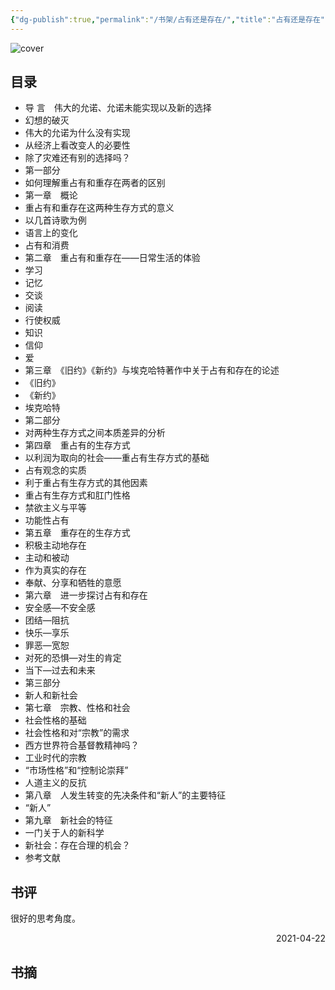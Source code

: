 ```yaml
---
{"dg-publish":true,"permalink":"/书架/占有还是存在/","title":"占有还是存在"}
---
```



![cover](https://s2.loli.net/2025/10/10/HZcbiSAYJkaeWud.png)

## 目录


  - 导 言　伟大的允诺、允诺未能实现以及新的选择
  - 幻想的破灭
  - 伟大的允诺为什么没有实现
  - 从经济上看改变人的必要性
  - 除了灾难还有别的选择吗？
  - 第一部分
  - 如何理解重占有和重存在两者的区别
  - 第一章　概论
  - 重占有和重存在这两种生存方式的意义
  - 以几首诗歌为例
  - 语言上的变化
  - 占有和消费
  - 第二章　重占有和重存在——日常生活的体验
  - 学习
  - 记忆
  - 交谈
  - 阅读
  - 行使权威
  - 知识
  - 信仰
  - 爱
  - 第三章　《旧约》《新约》与埃克哈特著作中关于占有和存在的论述
  - 《旧约》
  - 《新约》
  - 埃克哈特
  - 第二部分
  - 对两种生存方式之间本质差异的分析
  - 第四章　重占有的生存方式
  - 以利润为取向的社会——重占有生存方式的基础
  - 占有观念的实质
  - 利于重占有生存方式的其他因素
  - 重占有生存方式和肛门性格
  - 禁欲主义与平等
  - 功能性占有
  - 第五章　重存在的生存方式
  - 积极主动地存在
  - 主动和被动
  - 作为真实的存在
  - 奉献、分享和牺牲的意愿
  - 第六章　进一步探讨占有和存在
  - 安全感—不安全感
  - 团结—阻抗
  - 快乐—享乐
  - 罪恶—宽恕
  - 对死的恐惧—对生的肯定
  - 当下—过去和未来
  - 第三部分
  - 新人和新社会
  - 第七章　宗教、性格和社会
  - 社会性格的基础
  - 社会性格和对“宗教”的需求
  - 西方世界符合基督教精神吗？
  - 工业时代的宗教
  - “市场性格”和“控制论崇拜”
  - 人道主义的反抗
  - 第八章　人发生转变的先决条件和“新人”的主要特征
  - “新人”
  - 第九章　新社会的特征
  - 一门关于人的新科学
  - 新社会：存在合理的机会？
  - 参考文献

## 书评

很好的思考角度。

<p align="right">2021-04-22</p>

## 书摘
